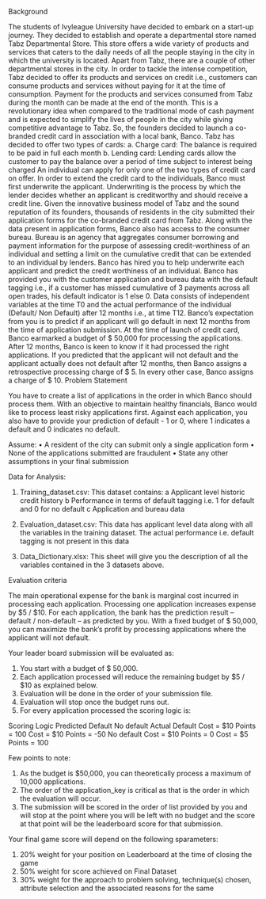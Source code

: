 Background
 
The students of Ivyleague University have decided to embark on a start-up journey. They decided to establish and operate a departmental store named Tabz Departmental Store. This store offers a wide variety of products and services that caters to the daily needs of all the people staying in the city in which the university is located. Apart from Tabz, there are a couple of other departmental stores in the city. In order to tackle the intense competition, Tabz decided to offer its products and services on credit i.e., customers can consume products and services without paying for it at the time of consumption. Payment for the products and services consumed from Tabz during the month can be made at the end of the month. This is a revolutionary idea when compared to the traditional mode of cash payment and is expected to simplify the lives of people in the city while giving competitive advantage to Tabz. So, the founders decided to launch a co-branded credit card in association with a local bank, Banco. Tabz has decided to offer two types of cards:
a.	Charge card: The balance is required to be paid in full each month
b.	Lending card: Lending cards allow the customer to pay the balance over a period of time subject to interest being charged
An individual can apply for only one of the two types of credit card on offer. In order to extend the credit card to the individuals, Banco must first underwrite the applicant. Underwriting is the process by which the lender decides whether an applicant is creditworthy and should receive a credit line. Given the innovative business model of Tabz and the sound reputation of its founders, thousands of residents in the city submitted their application forms for the co-branded credit card from Tabz. Along with the data present in application forms, Banco also has access to the consumer bureau. Bureau is an agency that aggregates consumer borrowing and payment information for the purpose of assessing credit-worthiness of an individual and setting a limit on the cumulative credit that can be extended to an individual by lenders.
Banco has hired you to help underwrite each applicant and predict the credit worthiness of an individual. Banco has provided you with the customer application and bureau data with the default tagging i.e., if a customer has missed cumulative of 3 payments across all open trades, his default indicator is 1 else 0. Data consists of independent variables at the time T0 and the actual performance of the individual (Default/ Non Default) after 12 months i.e., at time T12. Banco’s expectation from you is to predict if an applicant will go default in next 12 months from the time of application submission.
At the time of launch of credit card, Banco earmarked a budget of $ 50,000 for processing the applications. After 12 months, Banco is keen to know if it had processed the right applications. If you predicted that the applicant will not default and the applicant actually does not default after 12 months, then Banco assigns a retrospective processing charge of $ 5. In every other case, Banco assigns a charge of $ 10.
Problem Statement
 
You have to create a list of applications in the order in which Banco should process them. With an objective to maintain healthy financials, Banco would like to process least risky applications first. Against each application, you also have to provide your prediction of default - 1 or 0, where 1 indicates a default and 0 indicates no default.

Assume:
•	A resident of the city can submit only a single application form
•	None of the applications submitted are fraudulent
•	State any other assumptions in your final submission

Data for Analysis:
1.	Training_dataset.csv: This dataset contains:
  a	Applicant level historic credit history
  b	Performance in terms of default tagging i.e. 1 for default and 0 for no default
  c	Application and bureau data
  
2.	Evaluation_dataset.csv: This data has applicant level data along with all the variables in the training dataset. The actual performance i.e. default tagging is not present in this data

3.	Data_Dictionary.xlsx: This sheet will give you the description of all the variables contained in the 3 datasets above.


Evaluation criteria

The main operational expense for the bank is marginal cost incurred in processing each application. Processing one application increases expense by $5 / $10. For each application, the bank has the prediction result – default / non-default – as predicted by you. With a fixed budget of $ 50,000, you can maximize the bank’s profit by processing applications where the applicant will not default. 

Your leader board submission will be evaluated as:
1.	You start with a budget of $ 50,000. 
2.	Each application processed will reduce the remaining budget by $5 / $10 as explained below. 
3.	Evaluation will be done in the order of your submission file. 
4.	Evaluation will stop once the budget runs out.
5.	For every application processed the scoring logic is:

Scoring Logic	Predicted
	Default	No default
Actual	Default	Cost = $10
Points = 100	Cost = $10
Points = -50
	No default	Cost = $10
Points = 0	Cost = $5
Points = 100

Few points to note:
1.	As the budget is $50,000, you can theoretically process a maximum of 10,000 applications. 
2.	The order of the application_key is critical as that is the order in which the evaluation will occur. 
3.	The submission will be scored in the order of list provided by you and will stop at the point where you will be left with no budget and the score at that point will be the leaderboard score for that submission.

Your final game score will depend on the following sparameters:
1.	20% weight for your position on Leaderboard at the time of closing the game
2.	50% weight for score achieved on Final Dataset
3.	30% weight for the approach to problem solving, technique(s) chosen, attribute selection and the associated reasons for the same

